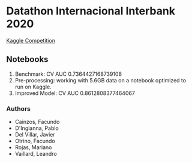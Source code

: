 # Datathon Internacional Interbank 2020
[Kaggle Competition](https://www.kaggle.com/c/interbank20)

## Notebooks
1. Benchmark: CV AUC 0.7364427168739108
2. Pre-processing: working with 5.6GB data on a notebook optimized to run on Kaggle.
3. Improved Model: CV AUC 0.8612808377464067

### Authors
- Cainzos, Facundo
- D'Ingianna, Pablo
- Del Villar, Javier
- Otrino, Facundo
- Rojas, Mariano
- Vaillard, Leandro